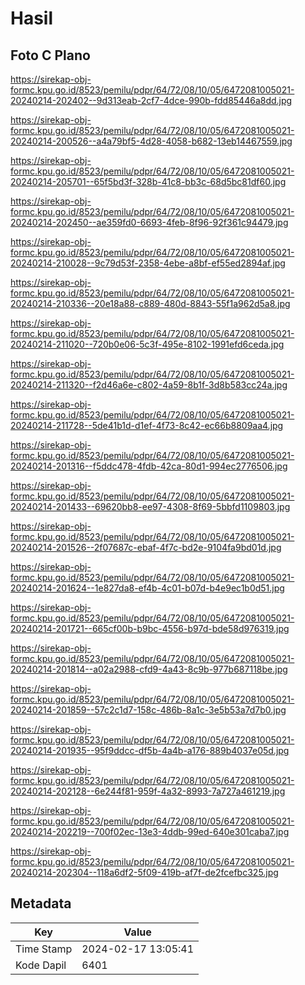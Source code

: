 # Hasil

## Foto C Plano

https://sirekap-obj-formc.kpu.go.id/8523/pemilu/pdpr/64/72/08/10/05/6472081005021-20240214-202402--9d313eab-2cf7-4dce-990b-fdd85446a8dd.jpg

https://sirekap-obj-formc.kpu.go.id/8523/pemilu/pdpr/64/72/08/10/05/6472081005021-20240214-200526--a4a79bf5-4d28-4058-b682-13eb14467559.jpg

https://sirekap-obj-formc.kpu.go.id/8523/pemilu/pdpr/64/72/08/10/05/6472081005021-20240214-205701--65f5bd3f-328b-41c8-bb3c-68d5bc81df60.jpg

https://sirekap-obj-formc.kpu.go.id/8523/pemilu/pdpr/64/72/08/10/05/6472081005021-20240214-202450--ae359fd0-6693-4feb-8f96-92f361c94479.jpg

https://sirekap-obj-formc.kpu.go.id/8523/pemilu/pdpr/64/72/08/10/05/6472081005021-20240214-210028--9c79d53f-2358-4ebe-a8bf-ef55ed2894af.jpg

https://sirekap-obj-formc.kpu.go.id/8523/pemilu/pdpr/64/72/08/10/05/6472081005021-20240214-210336--20e18a88-c889-480d-8843-55f1a962d5a8.jpg

https://sirekap-obj-formc.kpu.go.id/8523/pemilu/pdpr/64/72/08/10/05/6472081005021-20240214-211020--720b0e06-5c3f-495e-8102-1991efd6ceda.jpg

https://sirekap-obj-formc.kpu.go.id/8523/pemilu/pdpr/64/72/08/10/05/6472081005021-20240214-211320--f2d46a6e-c802-4a59-8b1f-3d8b583cc24a.jpg

https://sirekap-obj-formc.kpu.go.id/8523/pemilu/pdpr/64/72/08/10/05/6472081005021-20240214-211728--5de41b1d-d1ef-4f73-8c42-ec66b8809aa4.jpg

https://sirekap-obj-formc.kpu.go.id/8523/pemilu/pdpr/64/72/08/10/05/6472081005021-20240214-201316--f5ddc478-4fdb-42ca-80d1-994ec2776506.jpg

https://sirekap-obj-formc.kpu.go.id/8523/pemilu/pdpr/64/72/08/10/05/6472081005021-20240214-201433--69620bb8-ee97-4308-8f69-5bbfd1109803.jpg

https://sirekap-obj-formc.kpu.go.id/8523/pemilu/pdpr/64/72/08/10/05/6472081005021-20240214-201526--2f07687c-ebaf-4f7c-bd2e-9104fa9bd01d.jpg

https://sirekap-obj-formc.kpu.go.id/8523/pemilu/pdpr/64/72/08/10/05/6472081005021-20240214-201624--1e827da8-ef4b-4c01-b07d-b4e9ec1b0d51.jpg

https://sirekap-obj-formc.kpu.go.id/8523/pemilu/pdpr/64/72/08/10/05/6472081005021-20240214-201721--665cf00b-b9bc-4556-b97d-bde58d976319.jpg

https://sirekap-obj-formc.kpu.go.id/8523/pemilu/pdpr/64/72/08/10/05/6472081005021-20240214-201814--a02a2988-cfd9-4a43-8c9b-977b687118be.jpg

https://sirekap-obj-formc.kpu.go.id/8523/pemilu/pdpr/64/72/08/10/05/6472081005021-20240214-201859--57c2c1d7-158c-486b-8a1c-3e5b53a7d7b0.jpg

https://sirekap-obj-formc.kpu.go.id/8523/pemilu/pdpr/64/72/08/10/05/6472081005021-20240214-201935--95f9ddcc-df5b-4a4b-a176-889b4037e05d.jpg

https://sirekap-obj-formc.kpu.go.id/8523/pemilu/pdpr/64/72/08/10/05/6472081005021-20240214-202128--6e244f81-959f-4a32-8993-7a727a461219.jpg

https://sirekap-obj-formc.kpu.go.id/8523/pemilu/pdpr/64/72/08/10/05/6472081005021-20240214-202219--700f02ec-13e3-4ddb-99ed-640e301caba7.jpg

https://sirekap-obj-formc.kpu.go.id/8523/pemilu/pdpr/64/72/08/10/05/6472081005021-20240214-202304--118a6df2-5f09-419b-af7f-de2fcefbc325.jpg


## Metadata

| Key        | Value               |
| ---------- | ------------------- |
| Time Stamp | 2024-02-17 13:05:41 |
| Kode Dapil | 6401                |



